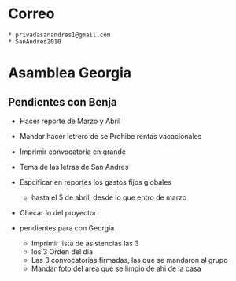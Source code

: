 # Correo
    * privadasanandres1@gmail.com
    * SanAndres2010


# Asamblea Georgia

## Pendientes con Benja

* Hacer reporte de Marzo y Abril
* Mandar hacer letrero de se Prohibe rentas vacacionales
* Imprimir convocatoria en grande


* Tema de las letras de San Andres
* Espcificar en reportes los gastos fijos globales
    * hasta el 5 de abril, desde lo que entro de marzo

* Checar lo del proyector


* pendientes para con Georgia
    * Imprimir lista de asistencias las 3
    * los 3 Orden del dia
    * Las 3 convocatorias firmadas, las que se mandaron al grupo
    * Mandar foto del area que se limpio de ahi de la casa



